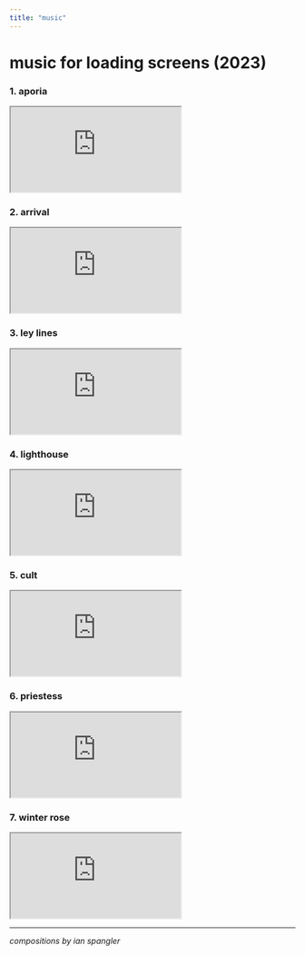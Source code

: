 ```yaml
---
title: "music"
---
```


# music for loading screens (2023)

<div class="two-col-music">

### 1. aporia

<iframe class="music" src="https://drive.google.com/file/d/1eCnDw-N2Y8hkIttjYxBe8kszTLBaI3Lh/preview" allow="autoplay"></iframe>

### 2. arrival

<iframe class="music" src="https://drive.google.com/file/d/1pyLVwQNOEDrdTSKqcGfMmowlmb5vOx5A/preview" allow="autoplay"></iframe>

### 3. ley lines

<iframe class="music" src="https://drive.google.com/file/d/1Aoej9beAQRoIaPRz0EkO7Z-Zn5gYMtSG/preview" allow="autoplay"></iframe>

### 4. lighthouse

<iframe class="music" src="https://drive.google.com/file/d/1-mrQWtG-X6L5V1Ewq0uczarSFBTLruF9/preview" allow="autoplay"></iframe>

### 5. cult

<iframe class="music" src="https://drive.google.com/file/d/1UnHugJRLm7-u_ypdnVs9SUDU_qZ2i5sr/preview" allow="autoplay"></iframe>

### 6. priestess

<iframe class="music" src="https://drive.google.com/file/d/13e6sDJ23yyrFyz9wSDQpzOn7WxkH_xD-/preview" allow="autoplay"></iframe>

### 7. winter rose

<iframe class="music" src="https://drive.google.com/file/d/1YUIAbR58e0mJmLe-jayxoUyA70Svxcda/preview" allow="autoplay"></iframe>

</div>

---

*compositions by ian spangler*